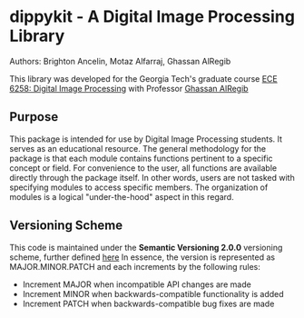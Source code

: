 # dippykit - A Digital Image Processing Library

Authors: Brighton Ancelin, Motaz Alfarraj, Ghassan AlRegib

This library was developed for the Georgia Tech's graduate course [ECE 6258: Digital Image Processing](https://ghassanalregib.info/ece6258) with Professor [Ghassan AlRegib](https://ghassanalregib.info)

## Purpose 

This package is intended for use by Digital Image Processing students. It serves as an educational resource.
The general methodology for the package is that each module contains functions pertinent to a specific concept or field.
For convenience to the user, all functions are available directly through the package itself. In other words, users are
not tasked with specifying modules to access specific members. The organization of modules is a logical "under-the-hood"
aspect in this regard.

## Versioning Scheme
This code is maintained under the **Semantic Versioning 2.0.0** versioning scheme, further defined
[here](https://semver.org/) In essence, the version is represented as MAJOR.MINOR.PATCH and each increments by the
following rules:

* Increment MAJOR when incompatible API changes are made
* Increment MINOR when backwards-compatible functionality is added
* Increment PATCH when backwards-compatible bug fixes are made
